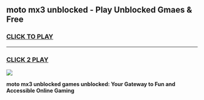 
## moto mx3 unblocked - Play Unblocked Gmaes & Free
<h3>
<a href="https://news.freeplayer.one?title=moto_mx3_unblocked&ref=16F">CLICK TO PLAY</a></h3>
<hr>

<h3>
<a href="https://news.freeplayer.one?title=moto_mx3_unblocked&ref=16F">CLICK 2 PLAY</a>
  
</h3>

<a href="https://news.freeplayer.one?title=moto_mx3_unblocked&ref=16F/"><img src="https://clearcache.store/games.png"></a>


**moto mx3 unblocked games unblocked: Your Gateway to Fun and Accessible Online Gaming**
